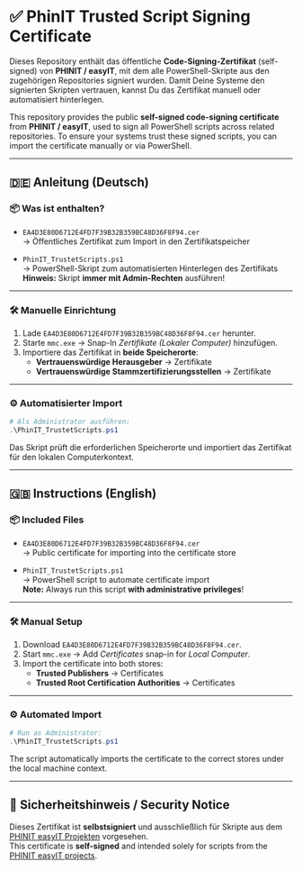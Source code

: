 
# ✅ PhinIT Trusted Script Signing Certificate

Dieses Repository enthält das öffentliche **Code-Signing-Zertifikat** (self-signed) von **PHINIT / easyIT**, mit dem alle PowerShell-Skripte aus den zugehörigen Repositories signiert wurden. Damit Deine Systeme den signierten Skripten vertrauen, kannst Du das Zertifikat manuell oder automatisiert hinterlegen.

This repository provides the public **self-signed code-signing certificate** from **PHINIT / easyIT**, used to sign all PowerShell scripts across related repositories. To ensure your systems trust these signed scripts, you can import the certificate manually or via PowerShell.

---
## 🇩🇪 Anleitung (Deutsch)

### 📦 Was ist enthalten?

- `EA4D3E80D6712E4FD7F39B32B359BC48D36F8F94.cer`  
  → Öffentliches Zertifikat zum Import in den Zertifikatspeicher

- `PhinIT_TrustetScripts.ps1`  
  → PowerShell-Skript zum automatisierten Hinterlegen des Zertifikats  
  **Hinweis:** Skript **immer mit Admin-Rechten** ausführen!

---

### 🛠️ Manuelle Einrichtung

1. Lade `EA4D3E80D6712E4FD7F39B32B359BC48D36F8F94.cer` herunter.
2. Starte `mmc.exe` → Snap-In *Zertifikate (Lokaler Computer)* hinzufügen.
3. Importiere das Zertifikat in **beide Speicherorte**:
   - **Vertrauenswürdige Herausgeber** → Zertifikate
   - **Vertrauenswürdige Stammzertifizierungsstellen** → Zertifikate

---

### ⚙️ Automatisierter Import

```powershell
# Als Administrator ausführen:
.\PhinIT_TrustetScripts.ps1
```

Das Skript prüft die erforderlichen Speicherorte und importiert das Zertifikat für den lokalen Computerkontext.

---
## 🇬🇧 Instructions (English)

### 📦 Included Files

- `EA4D3E80D6712E4FD7F39B32B359BC48D36F8F94.cer`  
  → Public certificate for importing into the certificate store

- `PhinIT_TrustetScripts.ps1`  
  → PowerShell script to automate certificate import  
  **Note:** Always run this script **with administrative privileges**!

---

### 🛠️ Manual Setup

1. Download `EA4D3E80D6712E4FD7F39B32B359BC48D36F8F94.cer`.
2. Start `mmc.exe` → Add *Certificates* snap-in for *Local Computer*.
3. Import the certificate into both stores:
   - **Trusted Publishers** → Certificates
   - **Trusted Root Certification Authorities** → Certificates

---

### ⚙️ Automated Import

```powershell
# Run as Administrator:
.\PhinIT_TrustetScripts.ps1
```

The script automatically imports the certificate to the correct stores under the local machine context.

---

## 🔐 Sicherheitshinweis / Security Notice

Dieses Zertifikat ist **selbstsigniert** und ausschließlich für Skripte aus dem [PHINIT easyIT Projekten](https://github.com/PS-easyIT) vorgesehen.  
This certificate is **self-signed** and intended solely for scripts from the [PHINIT easyIT projects](https://github.com/PS-easyIT).  
